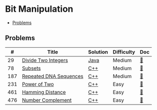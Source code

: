 # Bit Manipulation

- [Problems](#problems)

## Problems

| #   | Title | Solution | Difficulty | Doc |
| --- | ----- | -------- | ---------- | --- |
| 29 | [Divide Two Integers](https://leetcode.com/problems/divide-two-integers/) | [Java](../../code/java/29.java) | Medium | [📃](../../docs/29.%20Divide%20Two%20Integers.md) |
| 78 | [Subsets](https://leetcode.com/problems/subsets/) | [C++](../../code/cpp/78.cpp) | Medium | [📃](../../docs/78.%20Subsets.md) |
| 187 | [Repeated DNA Sequences](https://leetcode.com/problems/repeated-dna-sequences/) | [C++](../../code/cpp/187.cpp) | Medium | [📃](../../docs/187.%20Repeated%20DNA%20Sequences.md) |
| 231 | [Power of Two](https://leetcode.com/problems/power-of-two/) | [C++](../../code/cpp/231.cpp) | Easy | [📃](../../docs/231.%20Power%20of%20Two.md) |
| 461 | [Hamming Distance](https://leetcode.com/problems/hamming-distance/) | [C++](../../code/cpp/461.cpp) | Easy | [📃](../../docs/461.%20Hamming%20Distance.md) |
| 476 | [Number Complement](https://leetcode.com/problems/number-complement/) | [C++](../../code/cpp/476.cpp) | Easy | [📃](../../docs/476.%20Number%20Complement.md) |
